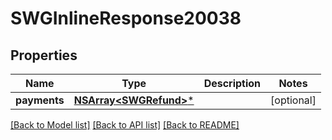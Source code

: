 # SWGInlineResponse20038

## Properties
Name | Type | Description | Notes
------------ | ------------- | ------------- | -------------
**payments** | [**NSArray&lt;SWGRefund&gt;***](SWGRefund.md) |  | [optional] 

[[Back to Model list]](../README.md#documentation-for-models) [[Back to API list]](../README.md#documentation-for-api-endpoints) [[Back to README]](../README.md)


